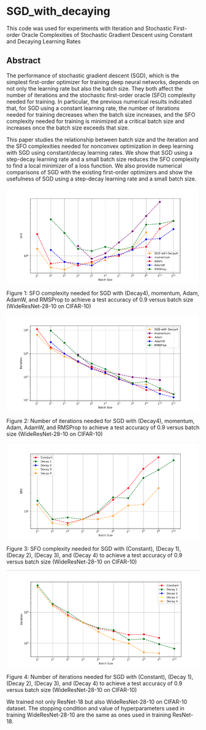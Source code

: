 # SGD_with_decaying
This code was used for experiments with Iteration and Stochastic First-order Oracle Complexities of Stochastic Gradient Descent using Constant and Decaying Learning Rates

## Abstract
The performance of stochastic gradient descent (SGD), which is the simplest first-order optimizer for training deep neural networks, depends on not only the learning rate but also the batch size. They both affect the number of iterations and the stochastic first-order oracle (SFO) complexity needed for training. In particular, the previous numerical results indicated that, for SGD using a constant learning rate, the number of iterations needed for training decreases when the batch size increases, and the SFO complexity needed for training is minimized at a critical batch size and increases once the batch size exceeds that size. 

This paper studies the relationship between batch size and the iteration and the SFO complexities needed for nonconvex optimization in deep learning with SGD using constant/decay learning rates. We show that SGD using a step-decay learning rate and a small batch size reduces the SFO complexity to find a local minimizer of a loss function. We also provide numerical comparisons of SGD with the existing first-order optimizers and show the usefulness of SGD using a step-decay learning rate and a small batch size.

![Wide28-10-CIFAR10_opttest_N-b](images/Wide28-10-CIFAR10_opttest_N-b.png)

Figure 1: SFO complexity needed for SGD with (Decay4), momentum, Adam, AdamW, and RMSProp to achieve a test accuracy of 0.9 versus batch size (WideResNet-28-10 on CIFAR-10)

![Wide28-10-CIFAR10_opttest_K-b](images/Wide28-10-CIFAR10_opttest_K-b.png)

Figure 2: Number of iterations needed for SGD with (Decay4), momentum, Adam, AdamW, and RMSProp to achieve a test accuracy of 0.9 versus batch size (WideResNet-28-10 on CIFAR-10)

![Wide28-10-CIFAR10_test_N-b](images/Wide28-10-CIFAR10_test_N-b.png)

Figure 3: SFO complexity needed for SGD with (Constant), (Decay 1), (Decay 2), (Decay 3), and (Decay 4) to achieve a test accuracy of 0.9 versus batch size (WideResNet-28-10 on CIFAR-10)

![Wide28-10-CIFAR10_test_K-b](images/Wide28-10-CIFAR10_test_K-b.png)

Figure 4: Number of iterations needed for SGD with (Constant), (Decay 1), (Decay 2), (Decay 3), and (Decay 4) to achieve a test accuracy of 0.9 versus batch size (WideResNet-28-10 on CIFAR-10)


We trained not only ResNet-18 but also WideResNet-28-10 on CIFAR-10 dataset. The stopping condition and value of hyperparameters used in training WideResNet-28-10 are the same as ones used in training ResNet-18.
